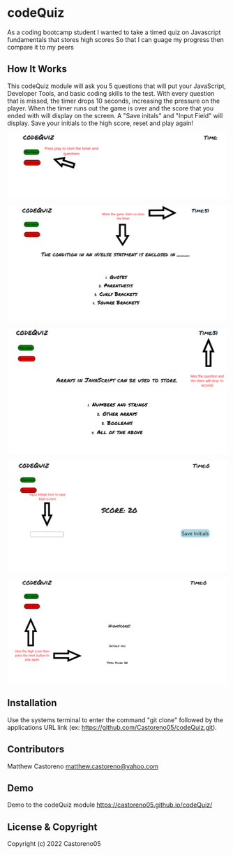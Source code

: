 # codeQuiz

As a coding bootcamp student
I wanted to take a timed quiz on Javascript fundamentals that stores high scores
So that I can guage my progress then compare it to my peers

## How It Works

This codeQuiz module will ask you 5 questions that will put your JavaScript, Developer Tools, and basic coding skills to the test. With every question that is missed, the timer drops 10 seconds, increasing the pressure on the player. When the timer runs out the game is over and the score that you ended with will display on the screen. A "Save initals" and "Input Field" will display. Save your initials to the high score, reset and play again!

![codeQuiz](./Images/Start%20Game.png)

![codeQuiz](./Images/Questions%26Timer.png)

![codeQuiz](./Images/TimeDrop.png)

![codeQuiz](./Images/Initials%20.png)

![codeQuiz](./Images/End%20Game.png)

## Installation 

Use the systems terminal to enter the command "git clone" followed by the applications URL link (ex: https://github.com/Castoreno05/codeQuiz.git).

## Contributors

Matthew Castoreno <matthew.castoreno@yahoo.com>

## Demo

Demo to the codeQuiz module https://castoreno05.github.io/codeQuiz/

## License & Copyright

Copyright (c) 2022 Castoreno05

